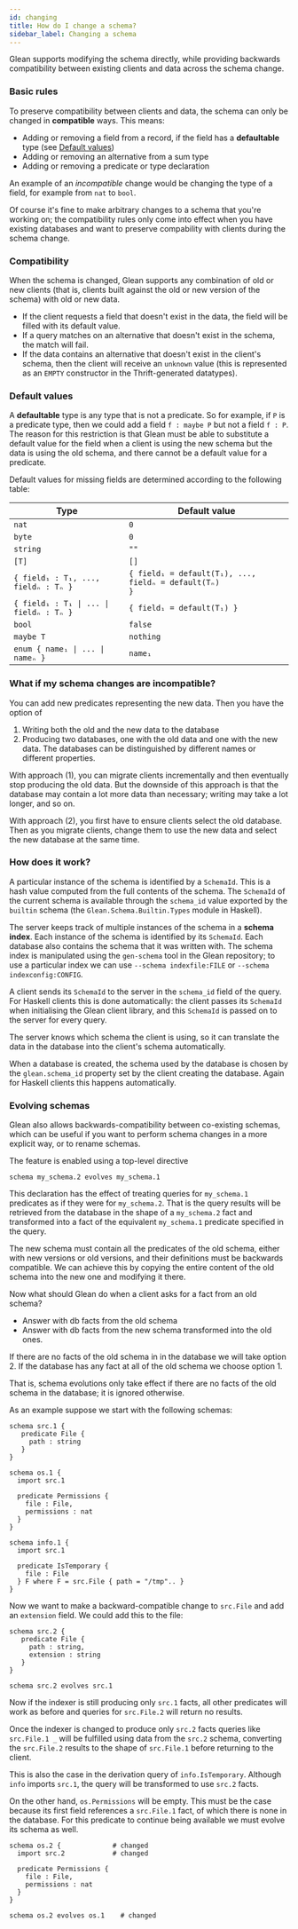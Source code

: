 ```yaml
---
id: changing
title: How do I change a schema?
sidebar_label: Changing a schema
---
```


Glean supports modifying the schema directly, while providing
backwards compatibility between existing clients and data across the
schema change.

### Basic rules

To preserve compatibility between clients and data, the schema can
only be changed in **compatible** ways. This means:

* Adding or removing a field from a record, if the field has a **defaultable** type (see [Default values](#default-values))
* Adding or removing an alternative from a sum type
* Adding or removing a predicate or type declaration

An example of an *incompatible* change would be changing the type of a
field, for example from `nat` to `bool`.

Of course it's fine to make arbitrary changes to a schema that you're
working on; the compatibility rules only come into effect when you
have existing databases and want to preserve compability with clients
during the schema change.

### Compatibility

When the schema is changed, Glean supports any combination of old or
new clients (that is, clients built against the old or new version of
the schema) with old or new data.

* If the client requests a field that doesn't exist in the data, the field will be filled with its default value.
* If a query matches on an alternative that doesn't exist in the schema, the match will fail.
* If the data contains an alternative that doesn't exist in the client's schema, then the client will receive an `unknown` value (this is represented as an `EMPTY` constructor in the Thrift-generated datatypes).

### Default values

A **defaultable** type is any type that is not a predicate. So for
example, if `P` is a predicate type, then we could add a field `f :
maybe P` but not a field `f : P`. The reason for this restriction is
that Glean must be able to substitute a default value for the
field when a client is using the new schema but the data is using the
old schema, and there cannot be a default value for a predicate.

Default values for missing fields are determined according to the
following table:

| Type | Default value |
|-------|-------|
| <code>nat</code> | <code>0</code> |
| <code>byte</code> | <code>0</code> |
| <code>string</code> |  <code>""</code> |
| <code>[T]</code> | <code>[]</code> |
| <code>{ field₁ : T₁, ..., fieldₙ : Tₙ }</code> | <code>{ field₁ = default(T₁), ..., fieldₙ = default(Tₙ) }</code> |
| <code>{ field₁ : T₁ &#124; ... &#124; fieldₙ : Tₙ }</code> | <code>{ field₁ = default(T₁) }</code> |
| <code>bool</code> | <code>false</code> |
| <code>maybe T</code> | <code>nothing</code> |
| <code>enum { name₁ &#124; ... &#124; nameₙ }</code> | <code>name₁</code> |


### What if my schema changes are incompatible?

You can add new predicates representing the new data. Then you have
the option of

1. Writing both the old and the new data to the database
2. Producing two databases, one with the old data and one with the new data. The databases can be distinguished by different names or different properties.

With approach (1), you can migrate clients incrementally and then eventually
stop producing the old data. But the downside of this approach is that
the database may contain a lot more data than necessary; writing may
take a lot longer, and so on.

With approach (2), you first have to ensure clients select the old
database. Then as you migrate clients, change them to use the new data
and select the new database at the same time.

### How does it work?

A particular instance of the schema is identified by a
`SchemaId`. This is a hash value computed from the full contents of
the schema. The `SchemaId` of the current schema is available through
the `schema_id` value exported by the `builtin` schema (the
`Glean.Schema.Builtin.Types` module in Haskell).

The server keeps track of multiple instances of the schema in a
**schema index**. Each instance of the schema is identified by its
`SchemaId`. Each database also contains the schema that it was written
with. The schema index is manipulated using the `gen-schema` tool in
the Glean repository; to use a particular index we can use `--schema
indexfile:FILE` or `--schema indexconfig:CONFIG`.

A client sends its `SchemaId` to the server in the `schema_id` field
of the query. For Haskell clients this is done automatically: the
client passes its `SchemaId` when initialising the Glean client
library, and this `SchemaId` is passed on to the server for every
query.

The server knows which schema the client is using, so it can translate
the data in the database into the client's schema automatically.

When a database is created, the schema used by the database is chosen
by the `glean.schema_id` property set by the client creating the
database. Again for Haskell clients this happens automatically.

### Evolving schemas

Glean also allows backwards-compatibility between co-existing schemas,
which can be useful if you want to perform schema changes in a more
explicit way, or to rename schemas.

The feature is enabled using a top-level directive

```
schema my_schema.2 evolves my_schema.1
```

This declaration has the effect of treating queries for `my_schema.1` predicates as if they were for `my_schema.2`. That is the query results will be retrieved from the database in the shape of a `my_schema.2` fact and transformed into a fact of the equivalent `my_schema.1` predicate specified in the query.

The new schema must contain all the predicates of the old schema, either with new versions or old versions, and their definitions must be backwards compatible. We can achieve this by copying the entire content of the old schema into the new one and modifying it there.

Now what should Glean do when a client asks for a fact from an old schema?
- Answer with db facts from the old schema
- Answer with db facts from the new schema transformed into the old ones.

If there are no facts of the old schema in in the database we will take option 2.
If the database has any fact at all of the old schema we choose option 1.

That is, schema evolutions only take effect if there are no facts of the old schema in the database; it is ignored otherwise.

As an example suppose we start with the following schemas:

```
schema src.1 {
   predicate File {
     path : string
   }
}

schema os.1 {
  import src.1

  predicate Permissions {
    file : File,
    permissions : nat
  }
}

schema info.1 {
  import src.1

  predicate IsTemporary {
    file : File
  } F where F = src.File { path = "/tmp".. }
}
```

Now we want to make a backward-compatible change to `src.File` and add an `extension` field. We could add this to the file:

```
schema src.2 {
   predicate File {
     path : string,
     extension : string
   }
}

schema src.2 evolves src.1
```

Now if the indexer is still producing only `src.1` facts, all other predicates will work as before and queries for `src.File.2` will return no results.

Once the indexer is changed to produce only `src.2` facts queries like `src.File.1 _` will be fulfilled using data from the `src.2` schema, converting the `src.File.2` results to the shape of `src.File.1` before returning to the client.

This is also the case in the derivation query of `info.IsTemporary`. Although `info` imports `src.1`, the query will be transformed to use `src.2` facts.

On the other hand, `os.Permissions` will be empty. This must be the case because its first field references a `src.File.1` fact, of which there is none in the database. For this predicate to continue being available we must evolve its schema as well.

```
schema os.2 {             # changed
  import src.2            # changed

  predicate Permissions {
    file : File,
    permissions : nat
  }
}

schema os.2 evolves os.1    # changed
```
